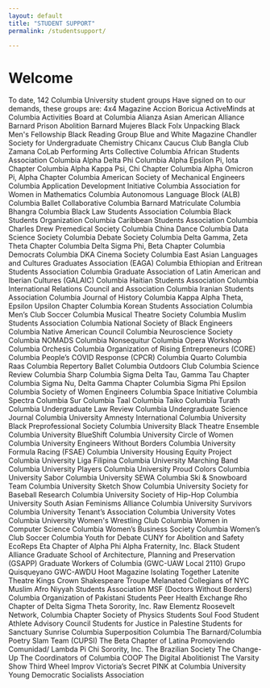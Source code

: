 ```yaml
---
layout: default
title: "STUDENT SUPPORT"
permalink: /studentsupport/

---
```


# Welcome

To date, 142 Columbia University student groups Have signed on to our demands, these groups are:
4x4 Magazine
Accion Boricua
ActiveMinds at Columbia
Activities Board at Columbia 
Alianza
Asian American Alliance
Barnard Prison Abolition
Barnard Mujeres
Black Folx Unpacking 
Black Men's Fellowship 
Black Reading Group
Blue and White Magazine
Chandler Society for Undergraduate Chemistry
Chicanx Caucus
Club Bangla
Club Zamana
CoLab Performing Arts Collective
Columbia African Students Association
Columbia Alpha Delta Phi
Columbia Alpha Epsilon Pi, Iota Chapter
Columbia Alpha Kappa Psi, Chi Chapter
Columbia Alpha Omicron Pi, Alpha Chapter
Columbia American Society of Mechanical Engineers
Columbia Application Development Initiative
Columbia Association for Women in Mathematics
Columbia Autonomous Language Block (ALB)
Columbia Ballet Collaborative
Columbia Barnard Matriculate
Columbia Bhangra
Columbia Black Law Students Association
Columbia Black Students Organization
Columbia Caribbean Students Association
Columbia Charles Drew Premedical Society
Columbia China Dance
Columbia Data Science Society
Columbia Debate Society
Columbia Delta Gamma, Zeta Theta Chapter
Columbia Delta Sigma Phi, Beta Chapter
Columbia Democrats
Columbia DKA Cinema Society
Columbia East Asian Languages and Cultures Graduates Association (EAGA)
Columbia Ethiopian and Eritrean Students Association
Columbia Graduate Association of Latin American and Iberian Cultures (GALAIC)
Columbia Haitian Students Association
Columbia International Relations Council and Association
Columbia Iranian Students Association
Columbia Journal of History
Columbia Kappa Alpha Theta, Epsilon Upsilon Chapter
Columbia Korean Students Association
Columbia Men’s Club Soccer
Columbia Musical Theatre Society
Columbia Muslim Students Association
Columbia National Society of Black Engineers
Columbia Native American Council
Columbia Neuroscience Society
Columbia NOMADS
Columbia Nonsequitur
Columbia Opera Workshop
Columbia Orchesis
Columbia Organization of Rising Entrepreneurs (CORE)
Columbia People’s COVID Response (CPCR)
Columbia Quarto 
Columbia Raas
Columbia Repertory Ballet
Columbia Outdoors Club
Columbia Science Review
Columbia Sharp
Columbia Sigma Delta Tau, Gamma Tau Chapter
Columbia Sigma Nu, Delta Gamma Chapter
Columbia Sigma Phi Epsilon
Columbia Society of Women Engineers 
Columbia Space Initiative
Columbia Spectra
Columbia Sur
Columbia Taal
Columbia Taiko
Columbia Turath 
Columbia Undergraduate Law Review
Columbia Undergraduate Science Journal
Columbia University Amnesty International
Columbia University Black Preprofessional Society
Columbia University Black Theatre Ensemble
Columbia University BlueShift
Columbia University Circle of Women
Columbia University Engineers Without Borders
Columbia University Formula Racing (FSAE)
Columbia University Housing Equity Project
Columbia University Liga Filipina 
Columbia University Marching Band
Columbia University Players
Columbia University Proud Colors
Columbia University Sabor
Columbia University SEWA
Columbia Ski & Snowboard Team
Columbia University Sketch Show
Columbia University Society for Baseball Research
Columbia University Society of Hip-Hop
Columbia University South Asian Feminisms Alliance
Columbia University Survivors
Columbia University Tenant’s Association
Columbia University Votes
Columbia University Women's Wrestling Club
Columbia Women in Computer Science
Columbia Women’s Business Society
Columbia Women’s Club Soccer
Columbia Youth for Debate
CUNY for Abolition and Safety
EcoReps
Eta Chapter of Alpha Phi Alpha Fraternity, Inc.
Black Student Alliance Graduate School of Architecture, Planning and Preservation (GSAPP)
Graduate Workers of Columbia (GWC-UAW Local 2110) 
Grupo Quisqueyano
GWC-AWDU
Hoot Magazine
Isolating Together
Latenite Theatre
Kings Crown Shakespeare Troupe
Melanated Collegians of NYC
Muslim Afro Niyyah Students Association
MSF (Doctors Without Borders) Columbia
Organization of Pakistani Students
Peer Health Exchange
Rho Chapter of Delta Sigma Theta Sorority, Inc.
Raw Elementz
Roosevelt Network, Columbia Chapter
Society of Physics Students
Soul Food
Student Athlete Advisory Council
Students for Justice in Palestine
Students for Sanctuary
Sunrise Columbia
Superposition Columbia
The Barnard/Columbia Poetry Slam Team (CUPSI)
The Beta Chapter of Latina Promoviendo Comunidad/ Lambda Pi Chi Sorority, Inc.
The Brazilian Society
The Change-Up
The Coordinators of Columbia COOP
The Digital Abolitionist
The Varsity Show
Third Wheel Improv
Victoria’s Secret PINK at Columbia University 
Young Democratic Socialists Association

